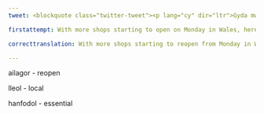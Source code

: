 ```yaml
---
tweet: <blockquote class="twitter-tweet"><p lang="cy" dir="ltr">Gyda mwy o siopau’n dechrau ailagor o ddydd Llun yng Nghymru, dyma gyfle gwych i ddangos eich cefnogaeth i ganol eich tref leol. <br><br>Mae’n hanfodol ein bod yn para i <a href="https://twitter.com/hashtag/ArosYnLleol?src=hash&amp;ref_src=twsrc%5Etfw">#ArosYnLleol</a> i <a href="https://twitter.com/hashtag/DiogeluCymru?src=hash&amp;ref_src=twsrc%5Etfw">#DiogeluCymru</a> rhag y <a href="https://twitter.com/hashtag/coronafeirws?src=hash&amp;ref_src=twsrc%5Etfw">#coronafeirws</a>. <a href="https://twitter.com/hashtag/EconomiSylfaenol?src=hash&amp;ref_src=twsrc%5Etfw">#EconomiSylfaenol</a> <a href="https://t.co/nR4Iw3fR3z">pic.twitter.com/nR4Iw3fR3z</a></p>&mdash; Llywodraeth Cymru Economi a Thrafnidiaeth (@LlCEconomi) <a href="https://twitter.com/LlCEconomi/status/1273993698251063296?ref_src=twsrc%5Etfw">June 19, 2020</a></blockquote> <script async src="https://platform.twitter.com/widgets.js" charset="utf-8"></script>

firstattempt: With more shops starting to open on Monday in Wales, here is a great opportunity to .... your support for your local center.

correcttranslation: With more shops starting to reopen from Monday in Wales, this is a great opportunity to show your support for your local town center. It is essential that we continue to '#StayLocal' to '#KeepWalesSafe' from the coronavirus '#LocalEconomy'

---
```


ailagor - reopen

lleol - local

hanfodol - essential







